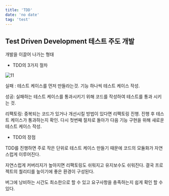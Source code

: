 ```yaml
---
title: 'TDD'
date: 'no date'
tag: 'test'
---
```


## Test Driven Development 테스트 주도 개발

개발을 이끌어 나가는 형태

- TDD의 3가지 절차

![11](https://user-images.githubusercontent.com/60374596/185748628-9295c0f2-54e0-4ac0-8baa-fe71f5ff170d.gif)

실패 : 테스트 케이스를 먼저 만들라는것. 기능 하나씩 테스트 케이스 작성.

성공: 실패하는 테스트 케이스를 통과시키기 위해 코드를 작성하여 테스트를 통과 시키는 것.

리팩토링: 중복되는 코드가 있거나 개선시킬 방법이 있다면 리팩토링 진행. 진행 후 테스트 케이스가 통과하는지 확인. 다시 첫번째 절차로 돌아가 다음 기능 구현을 위해 새로운 테스트 케이스 작성.

- TDD의 장점

TDD를 진행하면 주로 작은 단위로 테스트 케이스 만들기 때문에 코드의 모듈화가 자연스럽게 이루어진다.

자연스럽게 커버리지가 높아지면 리팩토링도 쉬워지고 유지보수도 쉬워진다. 결국 프로젝트의 퀄리티를 높이기에 좋은 환경이 구성된다.

버그에 낭비하는 시간도 최소한으로 할 수 있고 요구사항을 충족하는지 쉽게 확인 할 수 있다.
